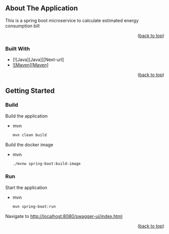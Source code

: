 <!-- ABOUT THE PROJECT -->
## About The Application

This is a spring boot microservice to calculate estimated energy consumption bill 

<p align="right">(<a href="#readme-top">back to top</a>)</p>

### Built With

* [![Java][Java]][Next-url]
* [![Maven][Maven]][Maven-url]

<p align="right">(<a href="#readme-top">back to top</a>)</p>

<!-- GETTING STARTED -->
## Getting Started

### Build

Build the application
* mvn
  ```sh
  mvn clean build
  ```
Build the docker image
* mvn
  ```sh
  ./mvnw spring-boot:build-image
  ```

### Run

Start the application
* mvn
  ```sh
  mvn spring-boot:run
  ```

Navigate to [http://localhost:8080/swagger-ui/index.html](http://localhost:8080/swagger-ui/index.html)

<p align="right">(<a href="#readme-top">back to top</a>)</p>

<!-- MARKDOWN LINKS & IMAGES -->
[Java-url]: https://www.java.com/en/
[Maven-url]: https://maven.apache.org/
